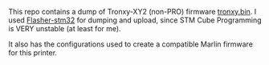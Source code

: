 This repo contains a dump of Tronxy-XY2 (non-PRO) firmware [tronxy.bin](tronxy.bin). 
I used [Flasher-stm32](https://www.st.com/en/development-tools/flasher-stm32.html) for dumping and upload, since STM Cube Programming is VERY unstable (at least for me).

It also has the configurations used to create a compatible Marlin firmware for this printer.
